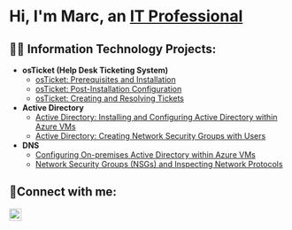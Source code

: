 <h1>Hi, I'm Marc, an <a href="https://www.linkedin.com/in/marc-eatmon-78b80b359/">IT Professional</a></h1>

<h2>👨‍💻 Information Technology Projects:</h2>

- <b>osTicket (Help Desk Ticketing System)</b>
  - [osTicket: Prerequisites and Installation](https://github.com/marceatmon/osticket-prereqs)
  - [osTicket: Post-Installation Configuration](https://github.com/marceatmon/post-install-config)
  - [osTicket: Creating and Resolving Tickets](https://github.com/marceatmon/ticket-lifecycle)
- <b>Active Directory</b>
  - [Active Directory: Installing and Configuring Active Directory within Azure VMs](https://github.com/marceatmon/configure-ad)
  - [Active Directory: Creating Network Security Groups with Users](https://github.com/marceatmon/azure-network-protocols)
- <b>DNS</b>
  - [Configuring On-premises Active Directory within Azure VMs](https://github.com/marceatmon/configure-ad)
  - [Network Security Groups (NSGs) and Inspecting Network Protocols](https://github.com/marceatmon/azure-network-protocols)

<h2>🤳Connect with me:</h2>

[<img align="left" alt="Marc | LinkedIn" width="22px" src="https://cdn.jsdelivr.net/npm/simple-icons@v3/icons/linkedin.svg" />][linkedin]

[linkedin]: https://www.linkedin.com/in/marc-eatmon-78b80b359/
